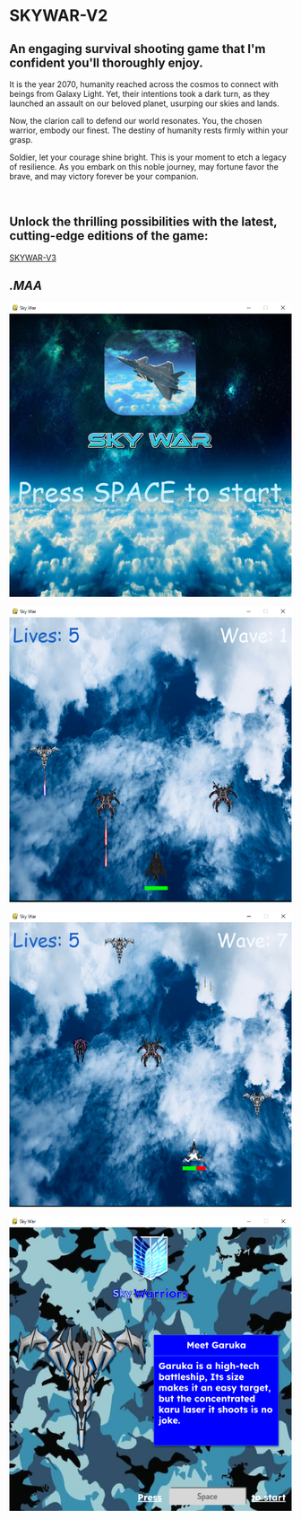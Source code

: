 # SKYWAR-V2

## An engaging survival shooting game that I'm confident you'll thoroughly enjoy.

It is the year 2070, humanity reached across the cosmos to connect with beings from Galaxy Light. Yet, their intentions took a dark turn, as they launched an assault on our beloved planet, usurping our skies and lands.

Now, the clarion call to defend our world resonates. You, the chosen warrior, embody our finest. The destiny of humanity rests firmly within your grasp.

Soldier, let your courage shine bright. This is your moment to etch a legacy of resilience. As you embark on this noble journey, may fortune favor the brave, and may victory forever be your companion.

<br/>

**Unlock the thrilling possibilities with the latest, cutting-edge editions of the game:**
---
[SKYWAR-V3](https://github.com/MA-Abahmane/SKYWAR/tree/SKYWAR-V3)

*.MAA*
---

![img](https://github.com/MA-Abahmane/SKYWAR/blob/SKYWAR-V2/images/main-V2.png)

![img](https://github.com/MA-Abahmane/SKYWAR/blob/SKYWAR-V2/images/inGameI-V2.png)

![img](https://github.com/MA-Abahmane/SKYWAR/blob/SKYWAR-V2/images/inGameII-V2.png)

![img](https://github.com/MA-Abahmane/SKYWAR/blob/SKYWAR-V2/images/slides-V2.png)



